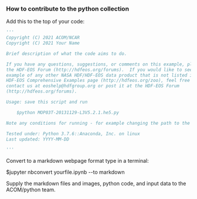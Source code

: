### How to contribute to the python collection

Add this to the top of your code:


```python
'''
Copyright (C) 2021 ACOM/NCAR
Copyright (C) 2021 Your Name

Brief description of what the code aims to do.

If you have any questions, suggestions, or comments on this example, please use
the HDF-EOS Forum (http://hdfeos.org/forums).  If you would like to see an
example of any other NASA HDF/HDF-EOS data product that is not listed in the
HDF-EOS Comprehensive Examples page (http://hdfeos.org/zoo), feel free to
contact us at eoshelp@hdfgroup.org or post it at the HDF-EOS Forum
(http://hdfeos.org/forums).

Usage: save this script and run

    $python MOP03T-20131129-L3V5.2.1.he5.py

Note any conditions for running - for example changing the path to the data file.

Tested under: Python 3.7.6::Anaconda, Inc. on linux
Last updated: YYYY-MM-DD

'''
```

Convert to a markdown webpage format type in a terminal:

$jupyter nbconvert yourfile.ipynb --to markdown

Supply the markdown files and images, python code, and input data to the ACOM/python team.
